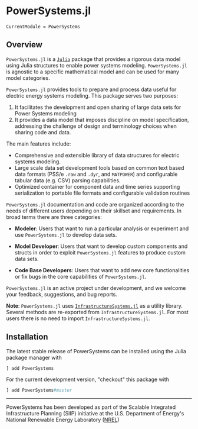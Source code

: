 # PowerSystems.jl

```@meta
CurrentModule = PowerSystems
```

## Overview

`PowerSystems.jl` is a [`Julia`](http://www.julialang.org) package that provides a rigorous
data model using Julia structures to enable power systems modeling. `PowerSystems.jl` is
agnostic to a specific mathematical model and can be used for many model categories.

`PowerSystems.jl` provides tools to prepare and process data useful
for electric energy systems modeling. This package serves two purposes:

1. It facilitates the development and open sharing of large data sets for Power Systems modeling
2. It provides a data model that imposes discipline on model specification, addressing the challenge of design and terminology choices when sharing code and data.

The main features include:

- Comprehensive and extensible library of data structures for electric systems modeling.
- Large scale data set development tools based on common text based data formats
  (PSS/e `.raw` and `.dyr`, and `MATPOWER`) and configurable tabular data (e.g. CSV)
  parsing capabilities.
- Optimized container for component data and time series supporting serialization to
  portable file formats and configurable validation routines

`PowerSystems.jl` documentation and code are organized according to the needs of different
users depending on their skillset and requirements. In broad terms there are three categories:

- **Modeler**: Users that want to run a particular analysis or experiment and use `PowerSystems.jl` to develop data sets.

- **Model Developer**: Users that want to develop custom components and structs in order to exploit `PowerSystems.jl` features to produce custom data sets.

- **Code Base Developers**: Users that want to add new core functionalities or fix bugs in the core capabilities of `PowerSystems.jl`.

`PowerSystems.jl` is an active project under development, and we welcome your feedback,
suggestions, and bug reports.

**Note**: `PowerSystems.jl` uses [`InfrastructureSystems.jl`](https://github.com/NREL-SIIP/InfrastructureSystems.jl)
as a utility library. Several methods are re-exported from `InfrastructureSystems.jl`.
For most users there is no need to import `InfrastructureSystems.jl`.

## Installation

The latest stable release of PowerSystems can be installed using the Julia package manager with

```julia
] add PowerSystems
```

For the current development version, "checkout" this package with

```julia
] add PowerSystems#master
```

------------
PowerSystems has been developed as part of the Scalable Integrated Infrastructure Planning
(SIIP) initiative at the U.S. Department of Energy's National Renewable Energy
Laboratory ([NREL](https://www.nrel.gov/))
